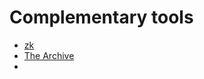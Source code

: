 # Complementary tools

- [zk](https://github.com/mickael-menu/zk)
- [The Archive](https://zettelkasten.de/the-archive/)
-
